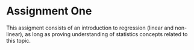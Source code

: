 # Assignment One
This assigment consists of an introduction to regression (linear and non-linear), as long as proving understanding of statistics concepts related to this topic.